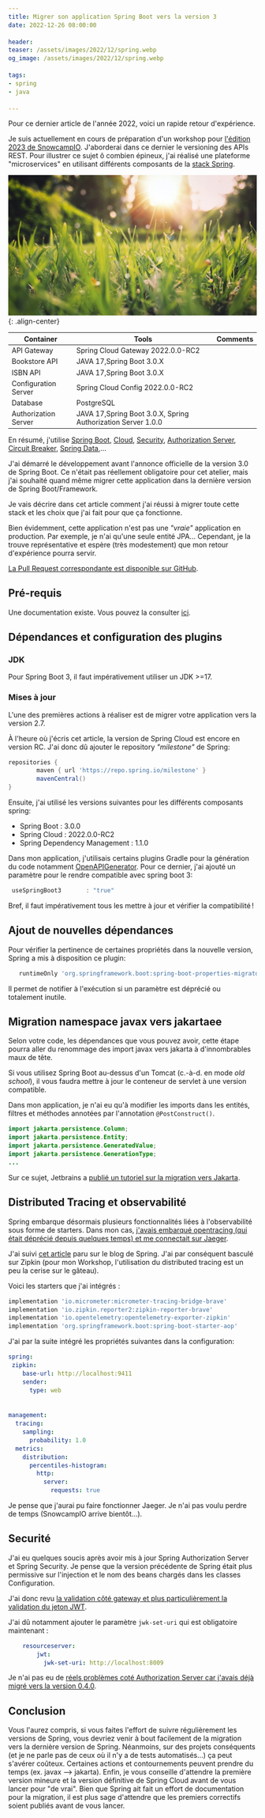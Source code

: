 ```yaml
---
title: Migrer son application Spring Boot vers la version 3
date: 2022-12-26 08:00:00

header:
teaser: /assets/images/2022/12/spring.webp
og_image: /assets/images/2022/12/spring.webp

tags:
- spring
- java

---
```

Pour ce dernier article de l'année 2022, voici un rapide retour d'expérience.

Je suis actuellement en cours de préparation d'un workshop pour [l'édition 2023 de SnowcampIO](https://snowcamp.io/fr/).
J'aborderai dans ce dernier le versioning des APIs REST.
Pour illustrer ce sujet ô combien épineux, j'ai réalisé une plateforme "microservices" en utilisant différents composants de la [stack Spring](https://spring.io/).

![spring](/assets/images/2022/12/spring.webp){: .align-center}

| Container | Tools                                                        | Comments |
|---|--------------------------------------------------------------|---|
| API Gateway | Spring Cloud Gateway 2022.0.0-RC2                                |  |
| Bookstore API | JAVA 17,Spring Boot 3.0.X                                    |  |
| ISBN API | JAVA 17,Spring Boot 3.0.X                                    |  |
| Configuration Server | Spring Cloud Config 2022.0.0-RC2                                |  |
| Database | PostgreSQL                                                   |  |
| Authorization Server | JAVA 17,Spring Boot 3.0.X, Spring Authorization Server 1.0.0 |  |


En résumé, j'utilise [Spring Boot](https://spring.io/projects/spring-boot), [Cloud](https://spring.io/cloud), [Security](https://spring.io/projects/spring-security), [Authorization Server](https://spring.io/projects/spring-authorization-server), [Circuit Breaker](https://spring.io/projects/spring-cloud-circuitbreaker), [Spring Data](https://spring.io/projects/spring-data),...

J'ai démarré le développement avant l'annonce officielle de la version 3.0 de Spring Boot.
Ce n'était pas réellement obligatoire pour cet atelier, mais j'ai souhaité quand même migrer cette application dans la dernière version de Spring Boot/Framework.

Je vais décrire dans cet article comment j'ai réussi à migrer toute cette stack et les choix que j'ai fait pour que ça fonctionne.

Bien évidemment, cette application n'est pas une _"vraie"_ application en production.
Par exemple, je n'ai qu'une seule entité JPA...
Cependant, je la trouve représentative et espère (très modestement) que mon retour d'expérience pourra servir.

[La Pull Request correspondante est disponible sur GitHub](https://github.com/alexandre-touret/rest-apis-versioning-workshop/pull/11/files).

## Pré-requis

Une documentation existe.
Vous pouvez la consulter [ici](https://github.com/spring-projects/spring-boot/wiki/Spring-Boot-3.0-Migration-Guide).

## Dépendances et configuration des plugins

### JDK

Pour Spring Boot 3, il faut impérativement utiliser un JDK >=17.

### Mises à jour

L'une des premières actions à réaliser est de migrer votre application vers la version 2.7.

À l'heure où j'écris cet article, la version de Spring Cloud est encore en version RC. 
J'ai donc dû ajouter le repository _"milestone"_ de Spring:

```groovy
repositories {
        maven { url 'https://repo.spring.io/milestone' }
        mavenCentral()
}
```

Ensuite, j'ai utilisé les versions suivantes pour les différents composants spring:

* Spring Boot : 3.0.0
* Spring Cloud : 2022.0.0-RC2
* Spring Dependency Management : 1.1.0

Dans mon application, j'utilisais certains plugins Gradle pour la génération du code notamment [OpenAPIGenerator](https://openapi-generator.tech/docs/generators/spring/). Pour ce dernier, j'ai ajouté un paramètre pour le rendre compatible avec spring boot 3:

```groovy
 useSpringBoot3       : "true"
```

Bref, il faut impérativement tous les mettre à jour et vérifier la compatibilité !

## Ajout de nouvelles dépendances

Pour vérifier la pertinence de certaines propriétés dans la nouvelle version, Spring a mis à disposition ce plugin:

```groovy
   runtimeOnly 'org.springframework.boot:spring-boot-properties-migrator'
```

Il permet de notifier à l'exécution si un paramètre est déprécié ou totalement inutile.  

## Migration namespace javax vers jakartaee

Selon votre code, les dépendances que vous pouvez avoir, cette étape pourra aller du renommage des import javax vers jakarta à d'innombrables maux de tête.

Si vous utilisez Spring Boot au-dessus d'un Tomcat (c.-à-d. en mode _old school_), il  vous faudra mettre à jour le conteneur de servlet à une version compatible.

Dans mon application, je n'ai eu qu'à modifier les imports dans les entités,  filtres et méthodes annotées par l'annotation ``@PostConstruct()``.

```java
import jakarta.persistence.Column;
import jakarta.persistence.Entity;
import jakarta.persistence.GeneratedValue;
import jakarta.persistence.GenerationType;
...
```

Sur ce sujet, Jetbrains a [publié un tutoriel sur la migration vers Jakarta](https://www.jetbrains.com/idea/guide/tutorials/migrating-javax-jakarta/).

## Distributed Tracing et observabilité

Spring embarque désormais plusieurs fonctionnalités liées à l'observabilité sous forme de starters. 
Dans mon cas, [j'avais embarqué opentracing (qui était déprécié depuis quelques temps) et me connectait sur Jaeger](https://blog.worldline.tech/2021/09/22/enabling_distributed_tracing_in_spring_apps.html).

J'ai suivi [cet article](https://spring.io/blog/2022/10/12/observability-with-spring-boot-3) paru sur le blog de Spring.
J'ai par conséquent basculé sur Zipkin (pour mon Workshop, l'utilisation du distributed tracing est un peu la cerise sur le gâteau).

Voici les starters que j'ai intégrés :

```groovy
implementation 'io.micrometer:micrometer-tracing-bridge-brave'
implementation 'io.zipkin.reporter2:zipkin-reporter-brave'
implementation 'io.opentelemetry:opentelemetry-exporter-zipkin'
implementation 'org.springframework.boot:spring-boot-starter-aop'
```

J'ai par la suite intégré les propriétés suivantes dans la configuration:

```yaml
spring:
 zipkin:
    base-url: http://localhost:9411
    sender:
      type: web


management:
  tracing:
    sampling:
      probability: 1.0
  metrics:
    distribution:
      percentiles-histogram:
        http:
          server:
            requests: true
```
 
Je pense que j'aurai pu faire fonctionner Jaeger. 
Je n'ai pas voulu perdre de temps (SnowcampIO arrive bientôt...).

## Securité
J'ai eu quelques soucis après avoir mis à jour Spring Authorization Server et Spring Security.
Je pense que la version précédente de Spring était plus permissive sur l'injection et le nom des beans chargés dans les classes Configuration.

J'ai donc revu [la validation côté gateway et plus particulièrement la validation du jeton JWT](https://github.com/alexandre-touret/rest-apis-versioning-solution/pull/3/files#diff-8e3d0d23edcf12597216d4469b5a3576c0b4d3d24a4cee740cb2ae67481fe006).

J'ai dû notamment ajouter le paramètre ``jwk-set-uri`` qui est obligatoire maintenant :

```yaml
    resourceserver:
        jwt:
          jwk-set-uri: http://localhost:8009
```

Je n'ai pas eu de [réels problèmes coté Authorization Server car j'avais déjà migré vers la version 0.4.0](https://github.com/spring-projects/spring-authorization-server/).

## Conclusion

Vous l'aurez compris, si vous faites l'effort de suivre régulièrement les versions de Spring, vous devriez venir à bout facilement de la migration vers la dernière version de Spring.
Néanmoins, sur des projets conséquents (et je ne parle pas de ceux où il n'y a de tests automatisés...) ça peut s'avérer coûteux.
Certaines actions et contournements peuvent prendre du temps (ex. javax --> jakarta).
Enfin, je vous conseille d'attendre la première version mineure et la version définitive de Spring Cloud avant de vous lancer pour "de vrai". 
Bien que Spring ait fait un effort de documentation pour la migration, il est plus sage d'attendre que les premiers correctifs soient publiés avant de vous lancer.
